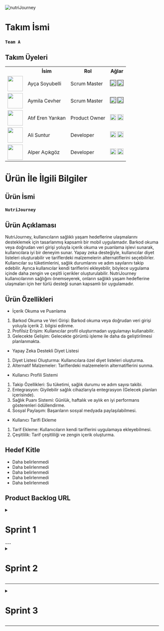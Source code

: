 
![nutriJourney](https://github.com/Akemeyn/group3flutter/assets/92996934/d4c008f7-911f-425e-b76b-6fde2ab07b24)

# Takım İsmi


### **`Team A`**


## Takım Üyeleri
<table>
    <tr>
      <th></th>
      <th>İsim</th>
      <th>Rol</th>
      <th>Ağlar</th>
    </tr>
    <tr>
      <td><img src="https://github.com/Akemeyn/group3flutter/assets/92996934/715f0777-200b-433e-8077-90e6370c3e7e" width="50" height="50" /></td>
      <td>Ayça Soyubelli</td>
      <td>Scrum Master</td>
      <td>
        <a href="" target="_blank"><img src="https://github.com/Akemeyn/group3flutter/assets/92996934/74277e14-b01f-4cab-a164-318897a0631e" width="20" height="20"/></a>
        <a href="" target="_blank" ><img src="https://github.com/Akemeyn/group3flutter/assets/92996934/83af638d-5c70-4261-bc35-fc19c278824f" width="20" height="20" /></a>
      </td>
    </tr>
    <tr>
      <td><img src="https://github.com/Akemeyn/group3flutter/assets/92996934/d2cded6b-33fa-4a12-9547-d2bcd468d520" width="50" height="50" /></td>
      <td>Aymila Cevher</td>
      <td>Scrum Master</td>
      <td>
        <a href="" target="_blank"><img src="https://github.com/Akemeyn/group3flutter/assets/92996934/74277e14-b01f-4cab-a164-318897a0631e" width="20" height="20"/></a>
        <a href="" target="_blank"><img src="https://github.com/Akemeyn/group3flutter/assets/92996934/83af638d-5c70-4261-bc35-fc19c278824f" width="20" height="20" /></a>
      </td>
    </tr>
    <tr>
      <td><img src="https://github.com/Akemeyn/group3flutter/assets/92996934/39f408b0-767c-441c-884e-d9bb8be05757" width="50" height="50" /></td>
      <td>Atıf Eren Yarıkan</td>
      <td>Product Owner</td>
      <td>
        <a href="https://www.linkedin.com/in/at%C4%B1f-eren-yar%C4%B1kan/" target="_blank"><img src="https://github.com/Akemeyn/group3flutter/assets/92996934/74277e14-b01f-4cab-a164-318897a0631e" width="20" height="20"/></a>
        <a href="https://github.com/Akemeyn" target="_blank"><img src="https://github.com/Akemeyn/group3flutter/assets/92996934/83af638d-5c70-4261-bc35-fc19c278824f" width="20" height="20" /></a>
      </td>
    </tr>
    <tr>
      <td><img src="https://github.com/Akemeyn/group3flutter/assets/92996934/8efbc7be-c9b5-4a64-b559-c1d5c9caab67" width="50" height="50" /></td>
      <td>Ali Suntur</td>
      <td>Developer</td>
      <td>
        <a href="https://www.linkedin.com/in/alisuntur/" target="_blank"><img src="https://github.com/Akemeyn/group3flutter/assets/92996934/74277e14-b01f-4cab-a164-318897a0631e" width="20" height="20"/></a>
        <a href="https://github.com/alisuntur" target="_blank"><img src="https://github.com/Akemeyn/group3flutter/assets/92996934/83af638d-5c70-4261-bc35-fc19c278824f" width="20" height="20" /></a>
      </td>
    </tr>
    <tr>
      <td><img src="https://github.com/Akemeyn/group3flutter/assets/92996934/3f281da6-7e47-4ab6-bf9b-c7ad25416391" width="50" height="50" /></td>
      <td>Alper Açıkgöz</td>
      <td>Developer</td>
      <td>
        <a href="https://www.linkedin.com/in/alper-a%C3%A7%C4%B1kg%C3%B6z-ceng0101/?originalSubdomain=tr" target="_blank"><img src="https://github.com/Akemeyn/group3flutter/assets/92996934/74277e14-b01f-4cab-a164-318897a0631e" width="20" height="20"/></a>
        <a href="https://github.com/alperacikgoz" target="_blank"><img src="https://github.com/Akemeyn/group3flutter/assets/92996934/83af638d-5c70-4261-bc35-fc19c278824f" width="20" height="20" /></a>
      </td>
    </tr>
  </table>

# Ürün İle İlgili Bilgiler

## Ürün İsmi

### **`NutriJourney`**

## Ürün Açıklaması

NutriJourney, kullanıcıların sağlıklı yaşam hedeflerine ulaşmalarını desteklemek için tasarlanmış kapsamlı bir mobil uygulamadır. Barkod okuma veya doğrudan veri girişi yoluyla içerik okuma ve puanlama işlevi sunarak, kullanıcılara iyi bir deneyim sunar. Yapay zeka desteğiyle, kullanıcılar diyet listeleri oluşturabilir ve tariflerdeki malzemelerin alternatiflerini seçebilirler. Kullanıcılar su tüketimlerini, sağlık durumlarını ve adım sayılarını takip edebilir. Ayrıca kullanıcılar kendi tariflerini ekleyebilir, böylece uygulama içinde daha zengin ve çeşitli içerikler oluşturulabilir. NutriJourney kullanıcılarının sağlığını önemseyerek, onların sağlıklı yaşam hedeflerine ulaşmaları için her türlü desteği sunan kapsamlı bir uygulamadır.

## Ürün Özellikleri

- İçerik Okuma ve Puanlama
1. Barkod Okuma ve Veri Girişi: Barkod okuma veya doğrudan veri girişi yoluyla içerik 2. bilgisi edinme.
2. Profilsiz Erişim: Kullanıcılar profil oluşturmadan uygulamayı kullanabilir.
3. Gelecekte Gelişim: Gelecekte görüntü işleme ile daha da geliştirilmesi planlanmakta.

- Yapay Zeka Destekli Diyet Listesi
1. Diyet Listesi Oluşturma: Kullanıcılara özel diyet listeleri oluşturma.
2. Alternatif Malzemeler: Tariflerdeki malzemelerin alternatiflerini sunma.

- Kullanıcı Profili Sistemi
1. Takip Özellikleri: Su tüketimi, sağlık durumu ve adım sayısı takibi.
2. Entegrasyon: Giyilebilir sağlık cihazlarıyla entegrasyon (Gelecek planları içerisinde).
3. Sağlık Puanı Sistemi: Günlük, haftalık ve aylık en iyi performans gösterenleri ödüllendirme.
4. Sosyal Paylaşım: Başarıların sosyal medyada paylaşılabilmesi.

- Kullanıcı Tarifi Ekleme
1. Tarif Ekleme: Kullanıcıların kendi tariflerini uygulamaya ekleyebilmesi.
2. Çeşitlilik: Tarif çeşitliliği ve zengin içerik oluşturma.

## Hedef Kitle

- Daha belirlenmedi
- Daha belirlenmedi
- Daha belirlenmedi
- Daha belirlenmedi
- Daha belirlenmedi

## Product Backlog URL

<details>
  <summary><h1>Sprint 1</h1></summary>


### Sprint Notları
+ <b>Günlük konuşmalar ve çevrim içi toplantılar için `Discord` ve `Whatsapp` kullanılmaya karar verildi.</b>
+ <b>Proje yönetimi aracı olarak `Trello` kullanılmaya karar verildi.</b>
+ <b>Tasarım aracı olarak `Figma` kullanılmaya karar verildi.</b>
+ <b>Veritabanı için `Firebase` kullanılmaya karar verildi.</b>
+ <b>Page routing için `GetX` kullanılmaya karar verildi.</b>
+ <b>State management için `Block` ve `GetX` kullanılmaya karar verildi.</b>
+ <b>Kullanıcı girişi `kullanıcı adı` yöntemi ile gerçekleşecek.</b>
+ <b>Figma’dan sağlıklı yaşam uygulaması tasarımı seçildi.</b>
+ <b>Görevin alacağı her 1 gün için 10 puan atamaya karar verildi.</b>
+ <b>Logo ve `NutriMate` tasarımı yapıldı – elma logosuna karar verildi.</b>

<details> <summary><h3>Sprint 1 - Uygulama Ekran Görüntüleri</h3></summary>
![appSS](https://github.com/Akemeyn/group3flutter/assets/92996934/0bbd687e-c560-412f-a08c-d3816191ef8a)
    
</details>

<details> <summary><h3>Sprint 1 - Sprint Tahtası</h3></summary>
    ![sprintBoard](https://github.com/Akemeyn/group3flutter/assets/92996934/30f04ba1-44d7-4b3c-ab61-31c757f8f049)

    
</details>

### Sprint Yorumları

### Sprint İzlenimleri

### Sprint Retroprospektifi

</details>
---

<details>
  <summary><h1>Sprint 2</h1></summary>
</details>

---

<details>
  <summary><h1>Sprint 3</h1></summary>
</details>

---
